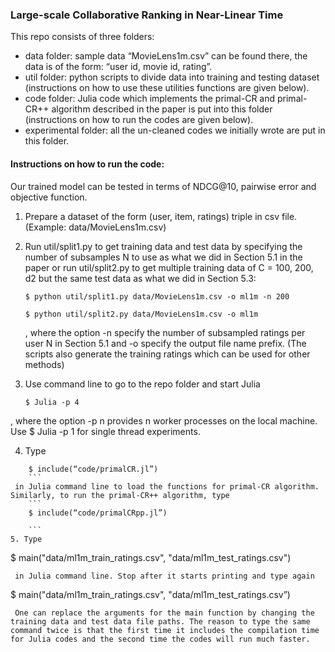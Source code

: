 ### Large-scale Collaborative Ranking in Near-Linear Time

This repo consists of three folders:
- data folder: sample data “MovieLens1m.csv” can be found there, the data is of the form: “user id, movie id, rating”.
- util folder: python scripts to divide data into training and testing dataset (instructions on how to use these utilities functions are given below).
- code folder: Julia code which implements the primal-CR and primal-CR++ algorithm described in the paper is put into this folder (instructions on how to run the codes are given below).
- experimental folder: all the un-cleaned codes we initially wrote are put in this folder.




#### Instructions on how to run the code:
Our trained model can be tested in terms of NDCG@10, pairwise error and objective function.



1. Prepare a dataset of the form (user, item, ratings) triple in csv file. (Example: data/MovieLens1m.csv)

2. Run util/split1.py to get training data and test data by specifying the number of subsamples N to use as what we did in Section 5.1 in the paper or run util/split2.py to get multiple training data of C = 100, 200, d2 but the same test data as what we did in Section 5.3:  

    ```
    $ python util/split1.py data/MovieLens1m.csv -o ml1m -n 200

    ```

	```
	$ python util/split2.py data/MovieLens1m.csv -o ml1m
	```
	

    , where the option -n specify the number of subsampled ratings per user N in Section 5.1 and -o specify the output file name prefix. (The scripts also generate the training ratings which can be used for other methods)

3. Use command line to go to the repo folder and start Julia

    ```
    $ Julia -p 4

    ```
, where the option -p n provides n worker processes on the local machine. Use $ Julia -p 1 for single thread experiments.

4. Type 
```
    $ include(“code/primalCR.jl”)
    ```
 in Julia command line to load the functions for primal-CR algorithm. Similarly, to run the primal-CR++ algorithm, type 
    ```
    $ include(“code/primalCRpp.jl”)     

    ```
5. Type 
```
$ main("data/ml1m_train_ratings.csv", "data/ml1m_test_ratings.csv")
```
 in Julia command line. Stop after it starts printing and type again
```
 $ main("data/ml1m_train_ratings.csv", "data/ml1m_test_ratings.csv”)
```
 One can replace the arguments for the main function by changing the training data and test data file paths. The reason to type the same command twice is that the first time it includes the compilation time for Julia codes and the second time the codes will run much faster.


